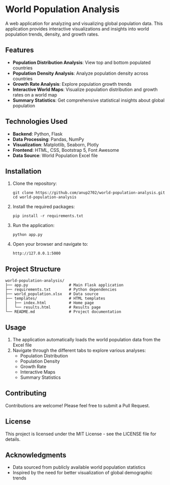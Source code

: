 # World Population Analysis

A web application for analyzing and visualizing global population data. This application provides interactive visualizations and insights into world population trends, density, and growth rates.

## Features

- **Population Distribution Analysis**: View top and bottom populated countries
- **Population Density Analysis**: Analyze population density across countries
- **Growth Rate Analysis**: Explore population growth trends
- **Interactive World Maps**: Visualize population distribution and growth rates on a world map
- **Summary Statistics**: Get comprehensive statistical insights about global population

## Technologies Used

- **Backend**: Python, Flask
- **Data Processing**: Pandas, NumPy
- **Visualization**: Matplotlib, Seaborn, Plotly
- **Frontend**: HTML, CSS, Bootstrap 5, Font Awesome
- **Data Source**: World Population Excel file

## Installation

1. Clone the repository:
   ```
   git clone https://github.com/anup2702/world-population-analysis.git
   cd world-population-analysis
   ```

2. Install the required packages:
   ```
   pip install -r requirements.txt
   ```

3. Run the application:
   ```
   python app.py
   ```

4. Open your browser and navigate to:
   ```
   http://127.0.0.1:5000
   ```

## Project Structure

```
world-population-analysis/
├── app.py                  # Main Flask application
├── requirements.txt        # Python dependencies
├── world_population.xlsx   # Data source
├── templates/              # HTML templates
│   ├── index.html          # Home page
│   └── results.html        # Results page
└── README.md               # Project documentation
```

## Usage

1. The application automatically loads the world population data from the Excel file
2. Navigate through the different tabs to explore various analyses:
   - Population Distribution
   - Population Density
   - Growth Rate
   - Interactive Maps
   - Summary Statistics

## Contributing

Contributions are welcome! Please feel free to submit a Pull Request.

## License

This project is licensed under the MIT License - see the LICENSE file for details.

## Acknowledgments

- Data sourced from publicly available world population statistics
- Inspired by the need for better visualization of global demographic trends 